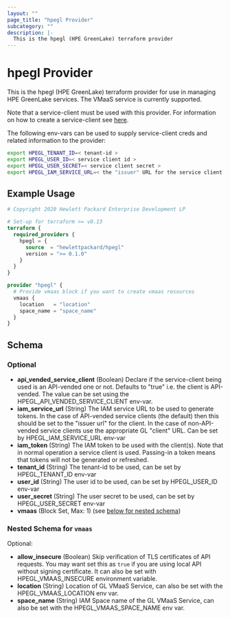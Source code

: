 ```yaml
---
layout: ""
page_title: "hpegl Provider"
subcategory: ""
description: |-
  This is the hpegl (HPE GreenLake) terraform provider
---
```


# hpegl Provider

This is the hpegl (HPE GreenLake) terraform provider for use in managing HPE GreenLake
services.  The VMaaS service is currently supported.

Note that a service-client must be used with this provider.  For information on how to
create a service-client see [here]().

The following env-vars can be used to supply service-client creds and related information to
the provider:

```bash
export HPEGL_TENANT_ID=< tenant-id >
export HPEGL_USER_ID=< service client id >
export HPEGL_USER_SECRET=< service client secret >
export HPEGL_IAM_SERVICE_URL=< the "issuer" URL for the service client  >
```


## Example Usage

```terraform
# Copyright 2020 Hewlett Packard Enterprise Development LP

# Set-up for terraform >= v0.13
terraform {
  required_providers {
    hpegl = {
      source  = "hewlettpackard/hpegl"
      version = ">= 0.1.0"
    }
  }
}

provider "hpegl" {
  # Provide vmaas block if you want to create vmaas resources
  vmaas {
    location   = "location"
    space_name = "space_name"
  }
}
```

<!-- schema generated by tfplugindocs -->
## Schema

### Optional

- **api_vended_service_client** (Boolean) Declare if the service-client being used is an API-vended one or not.  Defaults to "true"
            i.e. the client is API-vended.  The value can be set using the HPEGL_API_VENDED_SERVICE_CLIENT env-var.
- **iam_service_url** (String) The IAM service URL to be used to generate tokens.  In the case of API-vended service clients
            (the default) then this should be set to the "issuer url" for the client.  In the case of non-API-vended
            service clients use the appropriate GL "client" URL. Can be set by HPEGL_IAM_SERVICE_URL env-var
- **iam_token** (String) The IAM token to be used with the client(s).  Note that in normal operation
                a service client is used.  Passing-in a token means that tokens will not be generated or refreshed.
- **tenant_id** (String) The tenant-id to be used, can be set by HPEGL_TENANT_ID env-var
- **user_id** (String) The user id to be used, can be set by HPEGL_USER_ID env-var
- **user_secret** (String) The user secret to be used, can be set by HPEGL_USER_SECRET env-var
- **vmaas** (Block Set, Max: 1) (see [below for nested schema](#nestedblock--vmaas))

<a id="nestedblock--vmaas"></a>
### Nested Schema for `vmaas`

Optional:

- **allow_insecure** (Boolean) Skip verification of TLS certificates of API requests. You may want set this as `true` if you are using local API without signing certificate.
					It can also be set with HPEGL_VMAAS_INSECURE environment variable.
- **location** (String) Location of GL VMaaS Service, can also be set with the HPEGL_VMAAS_LOCATION env var.
- **space_name** (String) IAM Space name of the GL VMaaS Service, can also be set with the HPEGL_VMAAS_SPACE_NAME env var.
